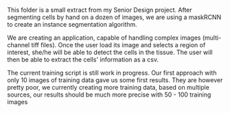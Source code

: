 This folder is a small extract from my Senior Design project.
After segmenting cells by hand on a dozen of images, we are using a maskRCNN to create an instance segmentation algorithm.

We are creating an application, capable of handling complex images (multi-channel tiff files). Once the user load its image and selects a region of interest, she/he will be able to detect the cells in the tissue. The user will then be able to extract the cells' information as a csv.

The current training script is still work in progress. Our first approach with only 10 images of training data gave us some first results. They are however pretty poor, we currently creating more training data, based on multiple sources, our results should be much more precise with 50 - 100 training images
